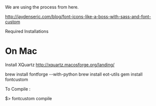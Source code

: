 We are using the process from here.

http://jaydenseric.com/blog/font-icons-like-a-boss-with-sass-and-font-custom

Required Installations

# On Mac
Install XQuartz  http://xquartz.macosforge.org/landing/

brew install fontforge --with-python
brew install eot-utils
gem install fontcustom

To Compile :

$> fontcustom compile
